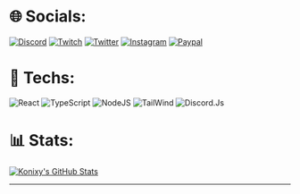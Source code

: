 # 🌐 Socials:

 [![Discord](https://img.shields.io/badge/Konixy%231905-5562ea.svg?logo=Discord&logoColor=white)](https://discord.io/NightCorp) [![Twitch](https://img.shields.io/badge/Twitch-%239146FF.svg?logo=Twitch&logoColor=white)](https://twitch.tv/konixy_) [![Twitter](https://img.shields.io/badge/Twitter-%231DA1F2.svg?logo=Twitter&logoColor=white)](https://twitter.com/Konixy2) [![Instagram](https://img.shields.io/badge/Instagram-DD2A7B?logo=Instagram&logoColor=white)](https://www.instagram.com/konixy_) [![Paypal](https://img.shields.io/badge/PayPal-253B80?logo=PayPal&logoColor=white)](https://paypal.me/Konixy)

# 🔧 Techs:

![React](https://img.shields.io/badge/React-323330?style=for-the-badge&logo=React&logoColor=61DBFB) ![TypeScript](https://img.shields.io/badge/TypeScript-323330?style=for-the-badge&logo=TypeScript&logoColor=007ACC) ![NodeJS](https://img.shields.io/badge/NodeJS-323330?style=for-the-badge&logo=node.js&logoColor=7741) ![TailWind](https://img.shields.io/badge/TailWind-323330?style=for-the-badge&logo=tailwindcss&logoColor=36b7f0) ![Discord.Js](https://img.shields.io/badge/Discord.Js-323330?style=for-the-badge&logo=discord&logoColor=5562ea)

# 📊 Stats:

[![Konixy's GitHub Stats](https://github-readme-stats.vercel.app/api?username=Konixy&show_icons=true&theme=dark)](https://github.com/anuraghazra/github-readme-stats)

---
